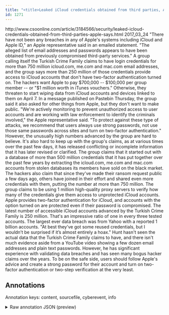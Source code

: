 ```yaml
---
title: "<title>Leaked iCloud credentials obtained from third parties, Apple says | CSO Online</title>"
id: 1271
---
```


<title>Leaked iCloud credentials obtained from third parties, Apple says | CSO Online</title>
<source> http://www.csoonline.com/article/3184566/security/leaked-icloud-credentials-obtained-from-third-parties-apple-says.html </source>
<date> 2017_03_24 </date>
<text>
"There have not been any breaches in any of Apple's systems including iCloud and Apple ID," an Apple representative said in an emailed statement.
"The alleged list of email addresses and passwords appears to have been obtained from previously compromised third-party services."
A group calling itself the Turkish Crime Family claims to have login credentials for more than 750 million icloud.com, me.com and mac.com email addresses, and the group says more than 250 million of those credentials provide access to iCloud accounts that don't have two-factor authentication turned on.
The hackers want Apple to pay $700,000 -- $100,000 per group member -- or "$1 million worth in iTunes vouchers."
Otherwise, they threaten to start wiping data from iCloud accounts and devices linked to them on April 7.
In a message published on Pastebin Thursday, the group said it also asked for other things from Apple, but they don't want to make public.
"We're actively monitoring to prevent unauthorized access to user accounts and are working with law enforcement to identify the criminals involved," the Apple representative said.
"To protect against these type of attacks, we recommend that users always use strong passwords, not use those same passwords across sites and turn on two-factor authentication."
However, the unusually high numbers advanced by the group are hard to believe.
It's also hard to keep up with the group's claims, as at various times over the past few days, it has released conflicting or incomplete information that it has later revised or clarified.
The group claims that it started out with a database of more than 500 million credentials that it has put together over the past few years by extracting the icloud.com, me.com and mac.com accounts from stolen databases its members have sold on the black market.
The hackers also claim that since they've made their ransom request public a few days ago, others have joined in their effort and shared even more credentials with them, putting the number at more than 750 million.
The group claims to be using 1 million high-quality proxy servers to verify how many of the credentials give them access to unprotected iCloud accounts.
Apple provides two-factor authentication for iCloud, and accounts with the option turned on are protected even if their password is compromised.
The latest number of accessible iCloud accounts advanced by the Turkish Crime Family is 250 million.
That's an impressive ratio of one in every three tested accounts.
The largest ever data breach was from Yahoo with a reported 1 billion accounts.
"At best they’ve got some reused credentials, but I wouldn’t be surprised if it’s almost entirely a hoax."
Hunt hasn't seen the actual data that the Turkish Crime Family claims to have, and there isn't much evidence aside from a YouTube video showing a few dozen email addresses and plain text passwords.
However, he has significant experience with validating data breaches and has seen many bogus hacker claims over the years.
To be on the safe side, users should follow Apple's advice and create a strong password for their account and turn on two-factor authentication or two-step verification at the very least.
</text>



## Annotations

Annotation keys: content, sourcefile, cyberevent, info

<details>
<summary>Raw annotation JSON (preview)</summary>

```json
{
  "content": "\"There have not been any breaches in any of Apple's systems including iCloud and Apple ID,\" an Apple representative said in an emailed statement. \"The alleged list of email addresses and passwords appears to have been obtained from previously compromised third-party services.\" A group calling itself the Turkish Crime Family claims to have login credentials for more than 750 million icloud.com, me.com and mac.com email addresses, and the group says more than 250 million of those credentials provide access to iCloud accounts that don't have two-factor authentication turned on. The hackers want Apple to pay $700,000 -- $100,000 per group member -- or \"$1 million worth in iTunes vouchers.\" Otherwise, they threaten to start wiping data from iCloud accounts and devices linked to them on April 7. In a message published on Pastebin Thursday, the group said it also asked for other things from Apple, but they don't want to make public. \"We're actively monitoring to prevent unauthorized access to user accounts and are working with law enforcement to identify the criminals involved,\" the Apple representative said. \"To protect against these type of attacks, we recommend that users always use strong passwords, not use those same passwords across sites and turn on two-factor authentication.\" However, the unusually high numbers advanced by the group are hard to believe. It's also hard to keep up with the group's claims, as at various times over the past few days, it has released conflicting or incomplete information that it has later revised or clarified. The group claims that it started out with a database of more than 500 million credentials that it has put together over the past few years by extracting the icloud.com, me.com and mac.com accounts from stolen databases its members have sold on the black market. The hackers also claim that since they've made their ransom request public a few days ago, others have joined in their effort and shared even more credentials with them, putting the number at more than 750 million. The group claims to be using 1 million high-quality proxy servers to verify how many of the credentials give them access to unprotected iCloud accounts. Apple provides two-factor authentication for iCloud, and accounts with the option turned on are protected even if their password is compromised. The latest number of accessible iCloud accounts advanced by the Turkish Crime Family is 250 million. That's an impressive ratio of one in every three tested accounts. The largest ever data breach was from Yahoo with a reported 1 billion accounts. \"At best they\u2019ve got some reused credentials, but I wouldn\u2019t be surprised if it\u2019s almost entirely a hoax.\" Hunt hasn't seen the actual data that the Turkish Crime Family claims to have, and there isn't much evidence aside from a YouTube video showing a few dozen email addresses and plain text passwords. However, he has significant experience with validating data breaches and has seen many bogus hacker claims over the years. To be on the safe side, users should follow Apple's advice and create a strong password for their account and turn on two-factor authentication or two-step verification at the very least",
  "sourcefile": "1271.txt",
  "cyberevent": {
    "hopper": [
      {
        "index": 0,
        "relation": "Same",
        "events": [
          {
            "index": "E3",
            "type": "Attack",
            "realis": "Actual",
            "nugget": {
              "startOffset": 243,
              "index": "T6",
              "endOffset": 254,
              "text": "compromised"
            },
            "argument": [
              {
                "index": "T7",
                "text": "third-party services",
                "endOffset": 275,
                "role": {
                  "type": "Victim"
                },
                "startOffset": 255,
                "type": "Organization"
              }
            ],
  
```
</details>
